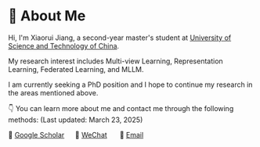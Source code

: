 # 👀 About Me

Hi, I'm Xiaorui Jiang, a second-year master's student at [University of Science and Technology of China](https://www.ustc.edu.cn/).

My research interest includes Multi-view Learning, Representation Learning, Federated Learning, and MLLM. 

I am currently seeking a PhD position and I hope to continue my research in the areas mentioned above.

👇 You can learn more about me and contact me through the following methods: (Last updated: March 23, 2025)

📖 [Google Scholar](https://scholar.google.com/citations?user=DAJ7HogAAAAJ&hl=zh-CN)      💬 <a href="./images/wechat.jpg" target="_blank">WeChat</a>        📧 <a href="mailto:xrjiang@mail.ustc.edu.cn">Email</a>


